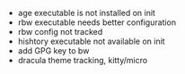 - age executable is not installed on init
- rbw executable needs better configuration
- rbw config not tracked
- hishtory executable not available on init
- add GPG key to bw
- dracula theme tracking, kitty/micro